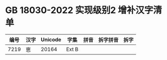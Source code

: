 # GB 18030-2022 实现级别2 增补汉字清单

|编号|汉字|Unicode|字集|拼音|拆字拼音|拆字|
|-|-|-|-|-|-|-|
|7219|𠅤|20164|Ext B|||||
